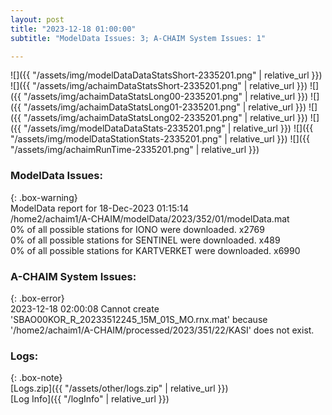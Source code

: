 ```yaml
---
layout: post
title: "2023-12-18 01:00:00"
subtitle: "ModelData Issues: 3; A-CHAIM System Issues: 1"

---
```


![]({{ "/assets/img/modelDataDataStatsShort-2335201.png" | relative_url }})
![]({{ "/assets/img/achaimDataStatsShort-2335201.png" | relative_url }})
![]({{ "/assets/img/achaimDataStatsLong00-2335201.png" | relative_url }})
![]({{ "/assets/img/achaimDataStatsLong01-2335201.png" | relative_url }})
![]({{ "/assets/img/achaimDataStatsLong02-2335201.png" | relative_url }})
![]({{ "/assets/img/modelDataDataStats-2335201.png" | relative_url }})
![]({{ "/assets/img/modelDataStationStats-2335201.png" | relative_url }})
![]({{ "/assets/img/achaimRunTime-2335201.png" | relative_url }})


### ModelData Issues:  
  
{: .box-warning}  
 ModelData report for 18-Dec-2023 01:15:14   
 /home2/achaim1/A-CHAIM/modelData/2023/352/01/modelData.mat   
 0% of all possible stations for IONO were downloaded. x2769   
 0% of all possible stations for SENTINEL were downloaded. x489   
 0% of all possible stations for KARTVERKET were downloaded. x6990   
  
### A-CHAIM System Issues:  
  
{: .box-error}  
2023-12-18 02:00:08 Cannot create 'SBAO00KOR_R_20233512245_15M_01S_MO.rnx.mat' because '/home2/achaim1/A-CHAIM/processed/2023/351/22/KASI' does not exist.  

### Logs:  
  
{: .box-note}  
[Logs.zip]({{ "/assets/other/logs.zip" | relative_url }})  
[Log Info]({{ "/logInfo" | relative_url }})  
